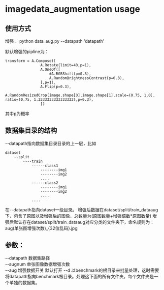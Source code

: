 # imagedata_augmentation usage  

## 使用方式
增强： python data_aug.py --datapath 'datapath'  

默认增强的pipline为：
```
transform = A.Compose([
            	A.Rotate(limit=40,p=1),
                A.OneOf([
                	#A.RGBShift(p=0.3),
                	A.RandomBrightnessContrast(p=0.3),
            	],p=1),
                A.Flip(p=0.3),
            	A.RandomResizedCrop(image.shape[0],image.shape[1],scale=(0.75, 1.0), ratio=(0.75, 1.3333333333333333),p=0.3),
                ])
```
其中p为概率

## 数据集目录的结构
--datapath指向数据集目录目录的上一层，比如  
```
dataset
    --split
        ----train  
            ------class1  
                --------img1  
                --------img2  
                ....  
            ------class2  
                --------img1  
                --------img2  
                ....  
            ....  
```
        
在--datapath指向dataset一级目录。
增强后数据在dataset/split/train_dataaug下，包含了原图以及增强后的图像，总数量为(原图数量+增强倍数*原图数量)
增强后默认存在dataset/split/train_dataaug对应分类的文件夹下，命名规则为：  aug(单张图增强次数)_{32位乱码}.jpg

## 参数：
--datapath  数据集路径  
--augnum  单张图像数据增强次数  
--aug  增强数据开关  默认打开
--d   以benchmark的根目录来批量处理，这时需要将datapath指向benchmark根目录。处理这下面的所有文件夹，每个文件夹是一个单独的数据集。
